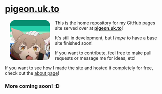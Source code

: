 # [pigeon.uk.to](https://pigeon.uk.to)

<a name=""><img src="_static/img/siteicon/rounded/icon-rounded-256.png" width="128" alt="Site icon" align="left" hspace="16px" /></a>

This is the home repository for my GitHub pages site served over at [**pigeon.uk.to**](https://pigeon.uk.to)!

It's still in development, but I *hope* to have a base site finished soon!

If you want to contribute, feel free to make pull requests or message me for ideas, etc!

If you want to see how I made the site and hosted it completely for free, check out the [about page](https//pigeon.uk.to/about#How-I-made-it)!

### More coming soon! :D

